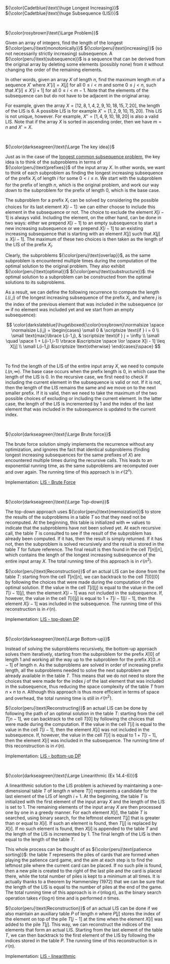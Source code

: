 ${\color{Cadetblue}\text{\huge Longest Increasing}}$  
${\color{Cadetblue}\text{\huge Subsequence (LIS)}}$

<br />

${\color{rosybrown}\text{\Large Problem}}$

Given an array of integers, find the length of the longest ${\color{peru}\text{monotonically}}$ ${\color{peru}\text{increasing}}$ (so not necessarily strictly increasing) subsequence. A ${\color{peru}\text{subsequence}}$ is a sequence that can be derived from the original array by deleting some elements (possibly none) from it without changing the order of the remaining elements.  

In other words, given an array $X$ of length $n$, find the maximum length $m$ of a sequence $X'$ where $X'[i] = X[j]$ for all $0 \leq i < m$ and some $0 \leq j < n$, such that $X'[i] \leq X'[i+1]$ for all $0 \leq i < m-1$. Note that the elements of the subsequence can but do not have to be adjacent in the original array.  

For example, given the array $X = [12, 8, 1, 4, 2, 9, 10, 18, 15, 7, 20]$, the length of the LIS is $6$. A possible LIS is for example $X' = [1, 2, 9, 10, 15, 20]$. This LIS is not unique, however. For example, $X'' = [1, 4, 9, 10, 18, 20]$ is also a valid LIS. Note that if the array $X$ is sorted in ascending order, then we have $m = n$ and $X' = X$.  

<br />

${\color{darkseagreen}\text{\Large The key idea}}$

Just as in the case of the [longest common subsequence problem](https://github.com/pl3onasm/CLRS/tree/main/algorithms/dynamic-programming/longest-common-sub), the key idea is to think of the subproblems in terms of ${\color{peru}\text{prefixes}}$ of the input array $X$. In other words, we want to think of each subproblem as finding the longest increasing subsequence of the prefix $X_i$ of length $i$ for some $0 < i \leq n$. We start with the subproblem for the prefix of length $n$, which is the original problem, and work our way down to the subproblem for the prefix of length $0$, which is the base case.

The subproblem for a prefix $X_i$ can be solved by considering the possible choices for its last element $X[i - 1]$: we can either choose to include this element in the subsequence or not. The choice to exclude the element $X[i - 1]$ is always valid. Including the element, on the other hand, can be done in two ways: either we prepend $X[i - 1]$ to an empty subsequence to start a new increasing subsequence or we prepend $X[i - 1]$ to an existing increasing subsequence that is starting with an element $X[j]$ such that $X[j] \geq X[i - 1]$. The maximum of these two choices is then taken as the length of the LIS of the prefix $X_i$.

Clearly, the subproblems ${\color{peru}\text{overlap}}$, as the same subproblem is encountered multiple times during the computation of the optimal solution to the original problem. They also exhibit ${\color{peru}\text{optimal}}$ ${\color{peru}\text{substructure}}$: the optimal solution to a subproblem can be constructed from the optimal solutions to its subproblems.

As a result, we can define the following recurrence to compute the length $L(i,j)$ of the longest increasing subsequence of the prefix $X_i$, and where $j$ is the index of the previous element that was included in the subsequence (or $\infty$ if no element was included yet and we start from an empty subsequence):

$$
\color{darkslateblue}\huge\boxed{\color{rosybrown}\normalsize \space
\normalsize L(i,j) = \begin{cases} \small 0 & \scriptsize \text{if } i = 0 \\
\small \text{max}\lbrace L(i-1,j), & \scriptsize \text{if } j = \infty \\
\small \quad \space 1 + L(i-1,i-1) \rbrace &\scriptsize \space  \lor \space X[i - 1] \leq X[j] \\
\small L(i-1,j) &\scriptsize \text{otherwise}
\end{cases}\space}
$$

<br />

To find the length of the LIS of the entire input array $X$, we need to compute $L(n,\infty)$. The base case occurs when the prefix length is $0$, in which case the length of the LIS is $0$. In the recursive case, we first need to check if including the current element in the subsequence is valid or not. If it is not, then the length of the LIS remains the same and we move on to the next smaller prefix. If it is valid, then we need to take the maximum of the two possible choices of excluding or including the current element. In the latter case, the length of the LIS is incremented by $1$ and the index of the last element that was included in the subsequence is updated to the current index.

<br />

${\color{darkseagreen}\text{\Large Brute force}}$

The brute force solution simply implements the recurrence without any optimization, and ignores the fact that identical subproblems (finding longest increasing subsequences for the same prefixes of $X$) are encountered multiple times during the recursive calls. This leads to an exponential running time, as the same subproblems are recomputed over and over again. The running time of this approach is in $\mathcal{O}(2^n)$.

Implementation: [LIS - Brute Force](https://github.com/pl3onasm/Algorithms/blob/main/algorithms/dynamic-programming/longest-increasing-sub/lis-1.c)

<br />

${\color{darkseagreen}\text{\Large Top-down}}$

The top-down approach uses ${\color{peru}\text{memoization}}$ to store the results of the subproblems in a table $T$ so that they need not be recomputed. At the beginning, this table is initialized with $\infty$ values to indicate that the subproblems have not been solved yet. At each recursive call, the table $T$ is consulted to see if the result of the subproblem has already been computed. If it has, then the result is simply returned. If it has not, then the subproblem is solved recursively and the result is stored in the table $T$ for future reference. The final result is then found in the cell $T[n][n]$, which contains the length of the longest increasing subsequence of the entire input array $X$. The total running time of this approach is in $\mathcal{O}(n^2)$.

${\color{peru}\text{Reconstruction}}$ of an actual LIS can be done from the table $T$: starting from the cell $T[n][n]$, we can backtrack to the cell $T[0][0]$ by following the choices that were made during the computation of the optimal solution. If the value in the cell $T[i][j]$ is equal to the value in the cell $T[i-1][j]$, then the element $X[i-1]$ was not included in the subsequence. If, however, the value in the cell $T[i][j]$ is equal to $1 + T[i-1][i-1]$, then the element $X[i-1]$ was included in the subsequence. The running time of this reconstruction is in $\mathcal{O}(n)$.

Implementation: [LIS - top-down DP](https://github.com/pl3onasm/Algorithms/blob/main/algorithms/dynamic-programming/longest-increasing-sub/lis-2.c)

<br />

${\color{darkseagreen}\text{\Large Bottom-up}}$

Instead of solving the subproblems recursively, the bottom-up approach solves them iteratively, starting from the subproblem for the prefix $X[0]$ of length $1$ and working all the way up to the subproblem for the prefix $X[0..n-1]$ of length $n$. As the subproblems are solved in order of increasing prefix length, all the subproblems needed to solve the next subproblem are already available in the table $T$. This means that we do not need to store the choices that were made for the index $j$ of the last element that was included in the subsequence, thus reducing the space complexity of the table $T$ from $n \times n$ to $n$. Although this approach is thus more efficient in terms of space and overhead, the total running time is still in $\mathcal{O}(n^2)$.

${\color{peru}\text{Reconstructing}}$ an actual LIS can be done by following the path of an optimal solution in the table $T$: starting from the cell $T[n-1]$, we can backtrack to the cell $T[0]$ by following the choices that were made during the computation. If the value in the cell $T[i]$ is equal to the value in the cell $T[i-1]$, then the element $X[i]$ was not included in the subsequence. If, however, the value in the cell $T[i]$ is equal to $1 + T[i-1]$, then the element $X[i]$ was included in the subsequence. The running time of this reconstruction is in $\mathcal{O}(n)$.

Implementation: [LIS - bottom-up DP](https://github.com/pl3onasm/Algorithms/blob/main/algorithms/dynamic-programming/longest-increasing-sub/lis-3.c)

<br />

${\color{darkseagreen}\text{\Large Linearithmic (Ex 14.4-6)}}$

A linearithmic solution to the LIS problem is achieved by maintaining a one-dimensional table $T$ of length $n$ where $T[i]$ represents a candidate for the last element of the LIS of length $i+1$. At the beginning, the table $T$ is initialized with the first element of the input array $X$ and the length of the LIS is set to $1$. The remaining elements of the input array $X$ are then processed one by one in a greedy manner. For each element $X[i]$, the table $T$ is searched, using binary search, for the leftmost element $T[j]$ that is greater than or equal to $X[i]$. If such an element is found, then $T[j]$ is replaced by $X[i]$. If no such element is found, then $X[i]$ is appended to the table $T$ and the length of the LIS is incremented by $1$. The final length of the LIS is then equal to the length of the table $T$.

This whole process can be thought of as ${\color{peru}\text{patience sorting}}$: the table $T$ represents the piles of cards that are formed when playing the patience card game, and the aim at each step is to find the leftmost pile where the current card can be placed. If no such pile is found, then a new pile is created to the right of the last pile and the card is placed there, while the total number of piles is kept to a minimum at all times. It is actually thanks to a theorem by Hammersley (1972) that we can be sure that the length of the LIS is equal to the number of piles at the end of the game. The total running time of this approach is in $\mathcal{O}(n \log n)$, as the binary search operation takes $\mathcal{O}(\log n)$ time and is performed $n$ times.

${\color{peru}\text{Reconstruction}}$ of an actual LIS can be done if we also maintain an auxiliary table $P$ of length $n$ where $P[j]$ stores the index of the element on top of the pile $T[j-1]$ at the time when the element $X[i]$ was added to the pile $T[j]$. This way, we can reconstruct the indices of the elements that form an actual LIS. Starting from the last element of the table $T$, we can then backtrack to the first element of the LIS by following the indices stored in the table $P$. The running time of this reconstruction is in $\mathcal{O}(n)$.

Implementation: [LIS - linearithmic](https://github.com/pl3onasm/Algorithms/blob/main/algorithms/dynamic-programming/longest-increasing-sub/lis-4.c)
